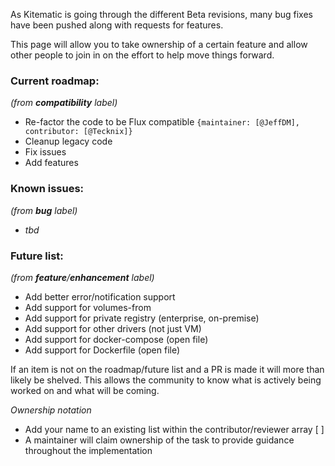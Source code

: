 As Kitematic is going through the different Beta revisions, many bug fixes have been pushed along with requests for features.

This page will allow you to take ownership of a certain feature and allow other people to join in on the effort to help move things forward. 

### Current roadmap: 
_(from **compatibility** label)_
* Re-factor the code to be Flux compatible `{maintainer: [@JeffDM], contributor: [@Tecknix]}`
* Cleanup legacy code
* Fix issues
* Add features

### Known issues: 
_(from **bug** label)_
* _tbd_

### Future list: 
_(from **feature**/**enhancement** label)_
* Add better error/notification support
* Add support for volumes-from
* Add support for private registry (enterprise, on-premise)
* Add support for other drivers (not just VM)
* Add support for docker-compose (open file)
* Add support for Dockerfile (open file)

If an item is not on the roadmap/future list and a PR is made it will more than likely be shelved. 
This allows the community to know what is actively being worked on and what will be coming. 


_Ownership notation_
* Add your name to an existing list within the contributor/reviewer array [ ]
* A maintainer will claim ownership of the task to provide guidance throughout the implementation